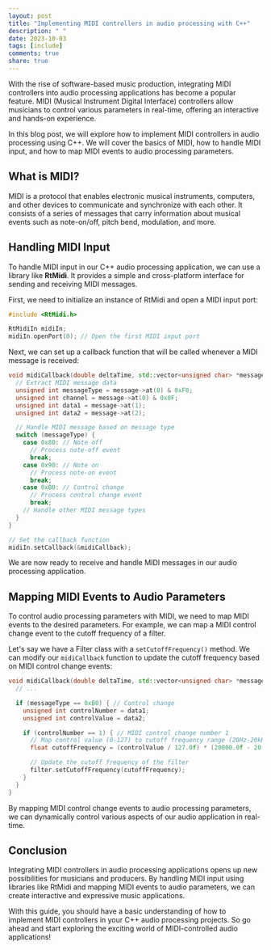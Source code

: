```yaml
---
layout: post
title: "Implementing MIDI controllers in audio processing with C++"
description: " "
date: 2023-10-03
tags: [include]
comments: true
share: true
---
```


With the rise of software-based music production, integrating MIDI controllers into audio processing applications has become a popular feature. MIDI (Musical Instrument Digital Interface) controllers allow musicians to control various parameters in real-time, offering an interactive and hands-on experience.

In this blog post, we will explore how to implement MIDI controllers in audio processing using C++. We will cover the basics of MIDI, how to handle MIDI input, and how to map MIDI events to audio processing parameters.

## What is MIDI?

MIDI is a protocol that enables electronic musical instruments, computers, and other devices to communicate and synchronize with each other. It consists of a series of messages that carry information about musical events such as note-on/off, pitch bend, modulation, and more.

## Handling MIDI Input

To handle MIDI input in our C++ audio processing application, we can use a library like **RtMidi**. It provides a simple and cross-platform interface for sending and receiving MIDI messages.

First, we need to initialize an instance of RtMidi and open a MIDI input port:

```cpp
#include <RtMidi.h>

RtMidiIn midiIn;
midiIn.openPort(0); // Open the first MIDI input port
```

Next, we can set up a callback function that will be called whenever a MIDI message is received:

```cpp
void midiCallback(double deltaTime, std::vector<unsigned char> *message, void *userData) {
  // Extract MIDI message data
  unsigned int messageType = message->at(0) & 0xF0;
  unsigned int channel = message->at(0) & 0x0F;
  unsigned int data1 = message->at(1);
  unsigned int data2 = message->at(2);

  // Handle MIDI message based on message type
  switch (messageType) {
    case 0x80: // Note off
      // Process note-off event
      break;
    case 0x90: // Note on
      // Process note-on event
      break;
    case 0xB0: // Control change
      // Process control change event
      break;
    // Handle other MIDI message types
  }
}

// Set the callback function
midiIn.setCallback(&midiCallback);
```

We are now ready to receive and handle MIDI messages in our audio processing application.

## Mapping MIDI Events to Audio Parameters

To control audio processing parameters with MIDI, we need to map MIDI events to the desired parameters. For example, we can map a MIDI control change event to the cutoff frequency of a filter.

Let's say we have a Filter class with a `setCutoffFrequency()` method. We can modify our `midiCallback` function to update the cutoff frequency based on MIDI control change events:

```cpp
void midiCallback(double deltaTime, std::vector<unsigned char> *message, void *userData) {
  // ...

  if (messageType == 0xB0) { // Control change
    unsigned int controlNumber = data1;
    unsigned int controlValue = data2;

    if (controlNumber == 1) { // MIDI control change number 1
      // Map control value (0-127) to cutoff frequency range (20Hz-20kHz)
      float cutoffFrequency = (controlValue / 127.0f) * (20000.0f - 20.0f) + 20.0f;

      // Update the cutoff frequency of the filter
      filter.setCutoffFrequency(cutoffFrequency);
    }
  }
}
```

By mapping MIDI control change events to audio processing parameters, we can dynamically control various aspects of our audio application in real-time.

## Conclusion

Integrating MIDI controllers in audio processing applications opens up new possibilities for musicians and producers. By handling MIDI input using libraries like RtMidi and mapping MIDI events to audio parameters, we can create interactive and expressive music applications.

With this guide, you should have a basic understanding of how to implement MIDI controllers in your C++ audio processing projects. So go ahead and start exploring the exciting world of MIDI-controlled audio applications!